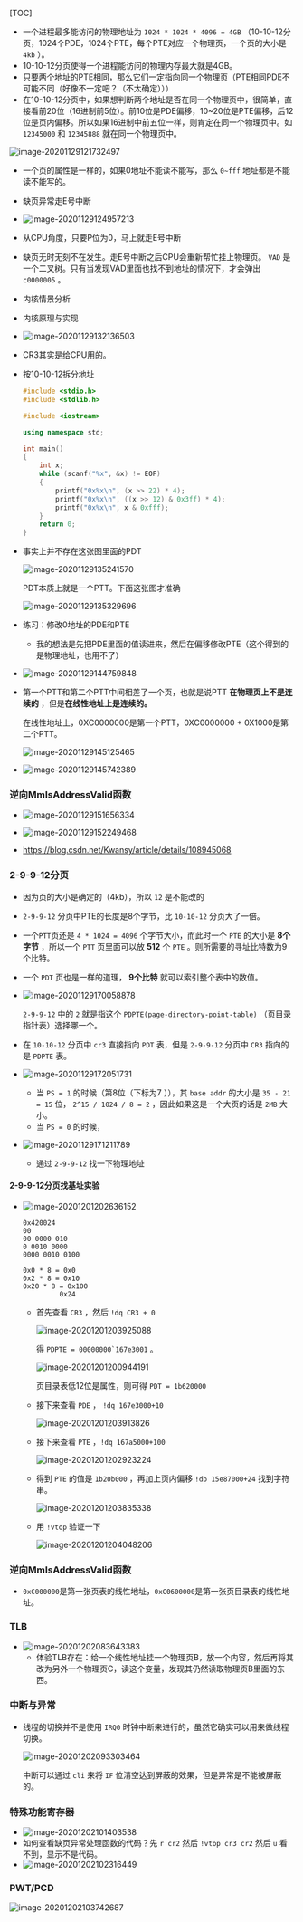 [TOC]

+ 一个进程最多能访问的物理地址为 `1024 * 1024 * 4096 = 4GB` （10-10-12分页，1024个PDE，1024个PTE，每个PTE对应一个物理页，一个页的大小是 `4kb` ）。
+ 10-10-12分页使得一个进程能访问的物理内存最大就是4GB。
+ 只要两个地址的PTE相同，那么它们一定指向同一个物理页（PTE相同PDE不可能不同（好像不一定吧？（不太确定）））
+ 在10-10-12分页中，如果想判断两个地址是否在同一个物理页中，很简单，直接看前20位（16进制前5位）。前10位是PDE偏移，10~20位是PTE偏移，后12位是页内偏移。所以如果16进制中前五位一样，则肯定在同一个物理页中。如 `12345000` 和 `12345888` 就在同一个物理页中。

![image-20201129121732497](https://raw.githubusercontent.com/smallzhong/picgo-pic-bed/master/image-20201129121732497.png)

+ 一个页的属性是一样的，如果0地址不能读不能写，那么 `0~fff` 地址都是不能读不能写的。
+ 缺页异常走E号中断
+ ![image-20201129124957213](https://raw.githubusercontent.com/smallzhong/picgo-pic-bed/master/image-20201129124957213.png)

+ 从CPU角度，只要P位为0，马上就走E号中断

+ 缺页无时无刻不在发生。走E号中断之后CPU会重新帮忙挂上物理页。 `VAD` 是一个二叉树。只有当发现VAD里面也找不到地址的情况下，才会弹出 `c0000005` 。

+ 内核情景分析

+ 内核原理与实现

+ ![image-20201129132136503](https://raw.githubusercontent.com/smallzhong/picgo-pic-bed/master/image-20201129132136503.png)

+ CR3其实是给CPU用的。

+ 按10-10-12拆分地址

  ```cpp
  #include <stdio.h>
  #include <stdlib.h>
  
  #include <iostream>
  
  using namespace std;
  
  int main()
  {
      int x;
      while (scanf("%x", &x) != EOF)
      {
          printf("0x%x\n", (x >> 22) * 4);
          printf("0x%x\n", ((x >> 12) & 0x3ff) * 4); 
          printf("0x%x\n", x & 0xfff);
      }
      return 0;
  }
  ```

+ 事实上并不存在这张图里面的PDT

  ![image-20201129135241570](https://raw.githubusercontent.com/smallzhong/picgo-pic-bed/master/image-20201129135241570.png)

  PDT本质上就是一个PTT。下面这张图才准确

  ![image-20201129135329696](https://raw.githubusercontent.com/smallzhong/picgo-pic-bed/master/image-20201129135329696.png)

+ 练习：修改0地址的PDE和PTE

  + 我的想法是先把PDE里面的值读进来，然后在偏移修改PTE（这个得到的是物理地址，也用不了）

+ ![image-20201129144759848](https://raw.githubusercontent.com/smallzhong/picgo-pic-bed/master/image-20201129144759848.png)

+ 第一个PTT和第二个PTT中间相差了一个页，也就是说PTT **在物理页上不是连续的** ，但是**在线性地址上是连续的。** 

  在线性地址上，0XC0000000是第一个PTT，0XC0000000 + 0X1000是第二个PTT。

  ![image-20201129145125465](https://raw.githubusercontent.com/smallzhong/picgo-pic-bed/master/image-20201129145125465.png)

+ ![image-20201129145742389](https://raw.githubusercontent.com/smallzhong/picgo-pic-bed/master/image-20201129145742389.png)







### 逆向MmIsAddressValid函数

+ ![image-20201129151656334](https://raw.githubusercontent.com/smallzhong/picgo-pic-bed/master/image-20201129151656334.png)

+ ![image-20201129152249468](https://raw.githubusercontent.com/smallzhong/picgo-pic-bed/master/image-20201129152249468.png)
+ https://blog.csdn.net/Kwansy/article/details/108945068





### 2-9-9-12分页

+ 因为页的大小是确定的（4kb），所以 `12` 是不能改的

+ `2-9-9-12` 分页中PTE的长度是8个字节，比 `10-10-12` 分页大了一倍。

+ 一个`PTT`页还是 `4 * 1024 = 4096` 个字节大小，而此时一个 `PTE` 的大小是 **8个字节** ，所以一个 `PTT` 页里面可以放 **512** 个 `PTE` 。则所需要的寻址比特数为9个比特。

+ 一个 `PDT` 页也是一样的道理， **9个比特** 就可以索引整个表中的数值。

+ ![image-20201129170058878](https://raw.githubusercontent.com/smallzhong/picgo-pic-bed/master/image-20201129170058878.png)

  `2-9-9-12` 中的 `2` 就是指这个 `PDPTE(page-directory-point-table)` （页目录指针表）选择哪一个。

+ 在 `10-10-12` 分页中 `cr3` 直接指向 `PDT` 表，但是 `2-9-9-12` 分页中 `CR3` 指向的是 `PDPTE` 表。

+ ![image-20201129172051731](https://raw.githubusercontent.com/smallzhong/picgo-pic-bed/master/image-20201129172051731.png)

  + 当 `PS = 1` 的时候（第8位（下标为7 ）），其 `base addr` 的大小是 `35 - 21 = 15` 位， `2^15 / 1024 / 8 = 2` ，因此如果这是一个大页的话是 `2MB` 大小。
  + 当 `PS = 0` 的时候，

+ ![image-20201129171211789](https://raw.githubusercontent.com/smallzhong/picgo-pic-bed/master/image-20201129171211789.png)

  + 通过 `2-9-9-12` 找一下物理地址

#### 2-9-9-12分页找基址实验

+ ![image-20201201202636152](https://raw.githubusercontent.com/smallzhong/picgo-pic-bed/master/image-20201201202636152.png)

  ```
  0x420024
  00
  00 0000 010
  0 0010 0000
  0000 0010 0100
  
  0x0 * 8 = 0x0
  0x2 * 8 = 0x10
  0x20 * 8 = 0x100
  		   0x24
  ```

  + 首先查看 `CR3` ，然后 `!dq CR3 + 0`

    ![image-20201201203925088](https://raw.githubusercontent.com/smallzhong/picgo-pic-bed/master/image-20201201203925088.png)

    得 ```PDPTE = 00000000`167e3001``` 。

    ![image-20201201200944191](https://raw.githubusercontent.com/smallzhong/picgo-pic-bed/master/image-20201201200944191.png)

    页目录表低12位是属性，则可得 ```PDT = 1b620000``` 

  + 接下来查看 `PDE` ， ```!dq 167e3000+10```

    ![image-20201201203913826](https://raw.githubusercontent.com/smallzhong/picgo-pic-bed/master/image-20201201203913826.png)

  + 接下来查看 `PTE` ，`!dq 167a5000+100`

    ![image-20201201202923224](https://raw.githubusercontent.com/smallzhong/picgo-pic-bed/master/image-20201201202923224.png)

  + 得到 `PTE` 的值是 `1b20b000` ，再加上页内偏移 ```!db 15e87000+24``` 找到字符串。

    ![image-20201201203835338](https://raw.githubusercontent.com/smallzhong/picgo-pic-bed/master/image-20201201203835338.png)

  + 用 `!vtop` 验证一下

    ![image-20201201204048206](https://raw.githubusercontent.com/smallzhong/picgo-pic-bed/master/image-20201201204048206.png)



### 逆向MmIsAddressValid函数

+ `0xC000000`是第一张页表的线性地址，`0xC0600000`是第一张页目录表的线性地址。





### TLB

+ ![image-20201202083643383](https://raw.githubusercontent.com/smallzhong/picgo-pic-bed/master/image-20201202083643383.png)
  + 体验TLB存在：给一个线性地址挂一个物理页B，放一个内容，然后再将其改为另外一个物理页C，读这个变量，发现其仍然读取物理页B里面的东西。



### 中断与异常

+ 线程的切换并不是使用 `IRQ0` 时钟中断来进行的，虽然它确实可以用来做线程切换。

  ![image-20201202093303464](https://raw.githubusercontent.com/smallzhong/picgo-pic-bed/master/image-20201202093303464.png)

  中断可以通过 `cli` 来将 `IF` 位清空达到屏蔽的效果，但是异常是不能被屏蔽的。

  

### 特殊功能寄存器

+ ![image-20201202101403538](https://raw.githubusercontent.com/smallzhong/picgo-pic-bed/master/image-20201202101403538.png)
+ 如何查看缺页异常处理函数的代码？先 `r cr2` 然后 `!vtop cr3 cr2` 然后 `u` 看不到，显示不是代码。
+ ![image-20201202102316449](https://raw.githubusercontent.com/smallzhong/picgo-pic-bed/master/image-20201202102316449.png)



### PWT/PCD

![image-20201202103742687](https://raw.githubusercontent.com/smallzhong/picgo-pic-bed/master/image-20201202103742687.png)



